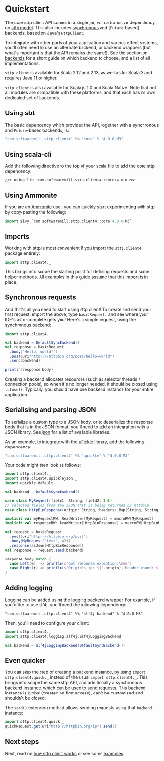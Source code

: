 # Quickstart

The core sttp client API comes in a single jar, with a transitive dependency on [sttp model](https://github.com/softwaremill/sttp-model). 
This also includes [synchronous](backends/synchronous.md) and [`Future`-based] backends, based on Java's `HttpClient`.

To integrate with other parts of your application and various effect systems, you'll often need to use an alternate backend, or backend wrappers (but what's important is that the API remains the same!). See the section on [backends](backends/summary.md) for a short guide on which backend to choose, and a list of all implementations.

`sttp client` is available for Scala 2.12 and 2.13, as well as for Scala 3 and requires Java 11 or higher.

`sttp client` is also available for Scala.js 1.0 and Scala Native. Note that not all modules are compatible with these
platforms, and that each has its own dedicated set of backends.

## Using sbt

The basic dependency which provides the API, together with a synchronous and `Future`-based backends, is:

```scala
"com.softwaremill.sttp.client4" %% "core" % "4.0.0-M3"
```

## Using scala-cli

Add the following directive to the top of your scala file to add the core sttp dependency:

```
//> using lib "com.softwaremill.sttp.client4::core:4.0.0-M3"
```

## Using Ammonite

If you are an [Ammonite](https://ammonite.io) user, you can quickly start experimenting with sttp by copy-pasting the following:

```scala
import $ivy.`com.softwaremill.sttp.client4::core:4.0.0-M3`
```

## Imports

Working with sttp is most convenient if you import the `sttp.client4` package entirely:

```scala
import sttp.client4._
```

This brings into scope the starting point for defining requests and some helper methods. All examples in this guide assume that this import is in place.

## Synchronous requests

And that's all you need to start using sttp client! To create and send your first request, import the above, type `basicRequest.` and see where your IDE's auto-complete gets you! Here's a simple request, using the synchronous backend:

```scala
import sttp.client4._

val backend = DefaultSyncBackend()
val response = basicRequest
  .body("Hello, world!")  
  .post(uri"https://httpbin.org/post?hello=world")
  .send(backend)

println(response.body)            
```

Creating a backend allocates resources (such as selector threads / connection pools), so when it's no longer needed, it
should be closed using `.close()`. Typically, you should have one backend instance for your entire application.

## Serialising and parsing JSON

To serialize a custom type to a JSON body, or to deserialize the response body that is in the JSON format, you'll need
to add an integration with a JSON library. See [json](json.md) for a list of available libraries.

As an example, to integrate with the [uPickle](https://github.com/com-lihaoyi/upickle) library, add the following
dependency:

```scala
"com.softwaremill.sttp.client4" %% "upickle" % "4.0.0-M3"
```

Your code might then look as follows:

```scala
import sttp.client4._
import sttp.client4.upicklejson._
import upickle.default._

val backend = DefaultSyncBackend()

case class MyRequest(field1: String, field2: Int)
// selected fields from the JSON that is being returned by httpbin
case class HttpBinResponse(origin: String, headers: Map[String, String])

implicit val myRequestRW: ReadWriter[MyRequest] = macroRW[MyRequest]
implicit val responseRW: ReadWriter[HttpBinResponse] = macroRW[HttpBinResponse]

val request = basicRequest
  .post(uri"https://httpbin.org/post")
  .body(MyRequest("test", 42))
  .response(asJson[HttpBinResponse])
val response = request.send(backend)

response.body match {
  case Left(e)  => println(s"Got response exception:\n$e")
  case Right(r) => println(s"Origin's ip: ${r.origin}, header count: ${r.headers.size}")
}
```

## Adding logging

Logging can be added using the [logging backend wrapper](backends/wrappers/logging.md). For example, if you'd like to
use slf4j, you'll need the following dependency:

```
"com.softwaremill.sttp.client4" %% "slf4j-backend" % "4.0.0-M3"
```

Then, you'll need to configure your client:

```scala
import sttp.client4._
import sttp.client4.logging.slf4j.Slf4jLoggingBackend

val backend = Slf4jLoggingBackend(DefaultSyncBackend())
```

## Even quicker

You can skip the step of creating a backend instance, by using `import sttp.client4.quick._` instead of the usual `import sttp.client4._`.
This brings into scope the same sttp API, and additionally a synchronous backend instance, which can be used to send requests. 
This backend instance is global (created on first access), can't be customised and shouldn't be closed.

The `send()` extension method allows sending requests using that `backend` instance:

```scala
import sttp.client4.quick._
quickRequest.get(uri"http://httpbin.org/ip").send()
```

## Next steps

Next, read on [how sttp client works](how.md) or see some [examples](examples.md).
